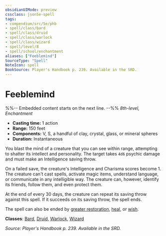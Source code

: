```yaml
---
obsidianUIMode: preview
cssclass: json5e-spell
tags:
- compendium/src/5e/phb
- spell/class/bard
- spell/class/druid
- spell/class/warlock
- spell/class/wizard
- spell/level/8
- spell/school/enchantment
aliases: ["Feeblemind"]
SourceType: "Spell"
NoteIcon: spell
BookSource: Player's Handbook p. 239. Available in the SRD.
---
```

# Feeblemind
%%-- Embedded content starts on the next line. --%%
*8th-level, Enchantment*  

- **Casting time:** 1 action
- **Range:** 150 feet
- **Components:** V, S, a handful of clay, crystal, glass, or mineral spheres
- **Duration:** Instantaneous

You blast the mind of a creature that you can see within range, attempting to shatter its intellect and personality. The target takes `4d6` psychic damage and must make an Intelligence saving throw.

On a failed save, the creature's Intelligence and Charisma scores become 1. The creature can't cast spells, activate magic items, understand language, or communicate in any intelligible way. The creature can, however, identify its friends, follow them, and even protect them.

At the end of every 30 days, the creature can repeat its saving throw against this spell. If it succeeds on its saving throw, the spell ends.

The spell can also be ended by [greater restoration](/2-Mechanics/CLI/spells/greater-restoration.md), [heal](/2-Mechanics/CLI/spells/heal.md), or [wish](/2-Mechanics/CLI/spells/wish.md).

**Classes**: [Bard](/2-Mechanics/CLI/classes/bard.md), [Druid](/2-Mechanics/CLI/classes/druid.md), [Warlock](/2-Mechanics/CLI/classes/warlock.md), [Wizard](/2-Mechanics/CLI/classes/wizard.md)

*Source: Player's Handbook p. 239. Available in the SRD.*